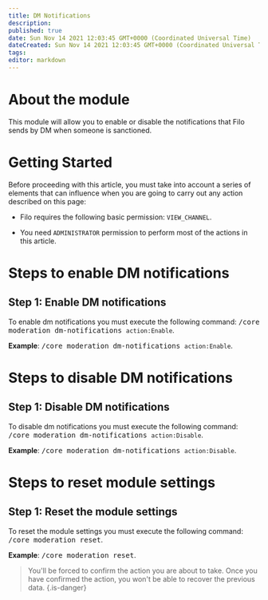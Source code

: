 ```yaml
---
title: DM Notifications
description:
published: true
date: Sun Nov 14 2021 12:03:45 GMT+0000 (Coordinated Universal Time)
dateCreated: Sun Nov 14 2021 12:03:45 GMT+0000 (Coordinated Universal Time)
tags:
editor: markdown
---
```


# About the module

This module will allow you to enable or disable the notifications that Filo sends by DM when someone is sanctioned.

# Getting Started

Before proceeding with this article, you must take into account a series of elements that can influence when you are going to carry out any action described on this page:

- Filo requires the following basic permission: ``VIEW_CHANNEL``.

- You need ``ADMINISTRATOR`` permission to perform most of the actions in this article.

# Steps to enable DM notifications

## **Step 1**: Enable DM notifications

To enable dm notifications you must execute the following command: <kbd>/core moderation dm-notifications ``action:Enable``</kbd>.

**Example**: <kbd>/core moderation dm-notifications ``action:Enable``</kbd>.

# Steps to disable DM notifications

## **Step 1**: Disable DM notifications

To disable dm notifications you must execute the following command: <kbd>/core moderation dm-notifications ``action:Disable``</kbd>.

**Example**: <kbd>/core moderation dm-notifications ``action:Disable``</kbd>.

# Steps to reset module settings

## **Step 1**: Reset the module settings

To reset the module settings you must execute the following command: <kbd>/core moderation reset</kbd>.

**Example**: <kbd>/core moderation reset</kbd>.

> You'll be forced to confirm the action you are about to take. Once you have confirmed the action, you won't be able to recover the previous data.
{.is-danger}
